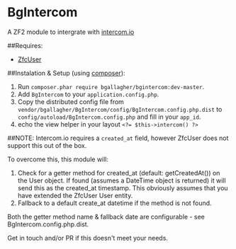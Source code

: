 BgIntercom
==========

A ZF2 module to intergrate with [intercom.io](http://intercom.io)

##Requires:
 - [ZfcUser](https://github.com/ZF-Commons/ZfcUser)

##Instalation & Setup (using [composer](http://getcomposer.org)):
 1. Run `composer.phar require bgallagher/bgintercom:dev-master`.
 2. Add `BgIntercom` to your `application.config.php`.
 3. Copy the distributed config file from `vendor/bgallagher/BgIntercom/config/BgIntercom.config.php.dist` to `config/autoload/BgIntercom.config.php` and fill in your `app_id`.
 4. echo the view helper in your layout `<?= $this->intercom() ?>`

##NOTE:
Intercom.io requires a `created_at` field, however ZfcUser does not support this out of the box.

To overcome this, this module will:
 1. Check for a getter method for created_at (default: getCreatedAt()) on the User object. If found (assumes a DateTime object is returned) it will send this as the created_at timestamp. This obviously assumes that you have extended the ZfcUser User entity.
 2. Fallback to a default create_at datetime if the method is not found. 

Both the getter method name & fallback date are configurable - see BgIntercom.config.php.dist.

Get in touch and/or PR if this doesn't meet your needs.
